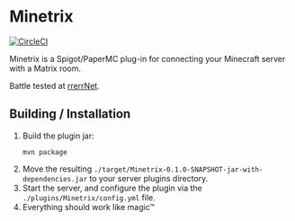 # Minetrix
[![CircleCI](https://circleci.com/gh/rrerrNet/Minetrix.svg?style=svg)](https://circleci.com/gh/rrerrNet/Minetrix)

Minetrix is a Spigot/PaperMC plug-in for connecting your Minecraft server with a
Matrix room.

Battle tested at [rrerrNet][].

## Building / Installation

1. Build the plugin jar:
   ```
   mvn package
   ```
2. Move the resulting
   `./target/Minetrix-0.1.0-SNAPSHOT-jar-with-dependencies.jar` to your server
   plugins directory.
3. Start the server, and configure the plugin via the
   `./plugins/Minetrix/config.yml` file.
4. Everything should work like magic™

[rrerrNet]: https://github.com/rrerrNet
